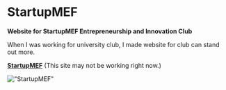 # StartupMEF
**Website for StartupMEF Entrepreneurship and Innovation Club**

When I was working for university club, I made website for club can stand out more.

**[StartupMEF](https://startupmef.club)** (This site may not be working right now.) 

!["StartupMEF"](https://cdn-images-1.medium.com/max/728/1*Xv-qw0c_n0jarMQWJMwY7A@2x.png "StartupMEF")


